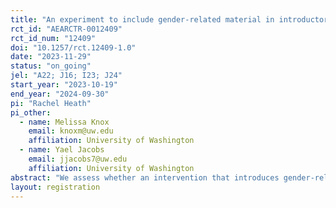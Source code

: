 ```yaml
---
title: "An experiment to include gender-related material in introductory microeconomics"
rct_id: "AEARCTR-0012409"
rct_id_num: "12409"
doi: "10.1257/rct.12409-1.0"
date: "2023-11-29"
status: "on_going"
jel: "A22; J16; I23; J24"
start_year: "2023-10-19"
end_year: "2024-09-30"
pi: "Rachel Heath"
pi_other:
  - name: Melissa Knox
    email: knoxm@uw.edu
    affiliation: University of Washington
  - name: Yael Jacobs
    email: jjacobs7@uw.edu
    affiliation: University of Washington
abstract: "We assess whether an intervention that introduces gender-related material into an introductory economics course improves students’ sense of relevance and belonging, test scores, and application to the economics major."
layout: registration
---
```


